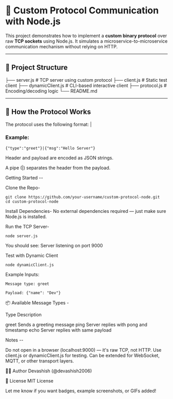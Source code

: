 # 🔌 Custom Protocol Communication with Node.js

This project demonstrates how to implement a **custom binary protocol** over raw **TCP sockets** using Node.js. It simulates a microservice-to-microservice communication mechanism without relying on HTTP.

---

## 📁 Project Structure

 ├── server.js # TCP server using custom protocol ├── client.js # Static test client ├── dynamicClient.js # CLI-based interactive client ├── protocol.js # Encoding/decoding logic └── README.md

 
---

## 🧠 How the Protocol Works

The protocol uses the following format:
<headerJSON>|<payloadJSON>


### Example:

```
{"type":"greet"}|{"msg":"Hello Server"}

```

Header and payload are encoded as JSON strings.

A pipe (|) separates the header from the payload.

Getting Started --

 Clone the Repo-
 ```
 git clone https://github.com/your-username/custom-protocol-node.git
cd custom-protocol-node
```

 Install Dependencies-
No external dependencies required — just make sure Node.js is installed.

Run the TCP Server-
```
node server.js
```

You should see:
Server listening on port 9000

Test with Dynamic Client
```
node dynamicClient.js
```

Example Inputs:
```
Message type: greet

Payload: {"name": "Dev"}
```

📦 Available Message Types -

Type	Description

greet	Sends a greeting message
ping	Server replies with pong and timestamp
echo	Server replies with same payload

 Notes --

Do not open in a browser (localhost:9000) — it's raw TCP, not HTTP.
Use client.js or dynamicClient.js for testing.
Can be extended for WebSocket, MQTT, or other transport layers.

🧑‍💻 Author
Devashish (@devashish2006)

📜 License
MIT License

Let me know if you want badges, example screenshots, or GIFs added!
